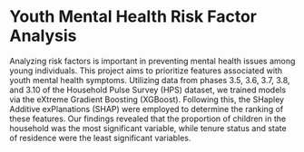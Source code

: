 # Youth Mental Health Risk Factor Analysis

Analyzing risk factors is important in preventing mental health issues among young individuals. This project aims to prioritize features associated with youth mental health symptoms. Utilizing data from phases 3.5, 3.6, 3.7, 3.8, and 3.10 of the Household Pulse Survey (HPS) dataset, we trained models via the eXtreme Gradient Boosting (XGBoost). Following this, the SHapley Additive exPlanations (SHAP) were employed to determine the ranking of these features. Our findings revealed that the proportion of children in the household was the most significant variable, while tenure status and state of residence were the least significant variables.
